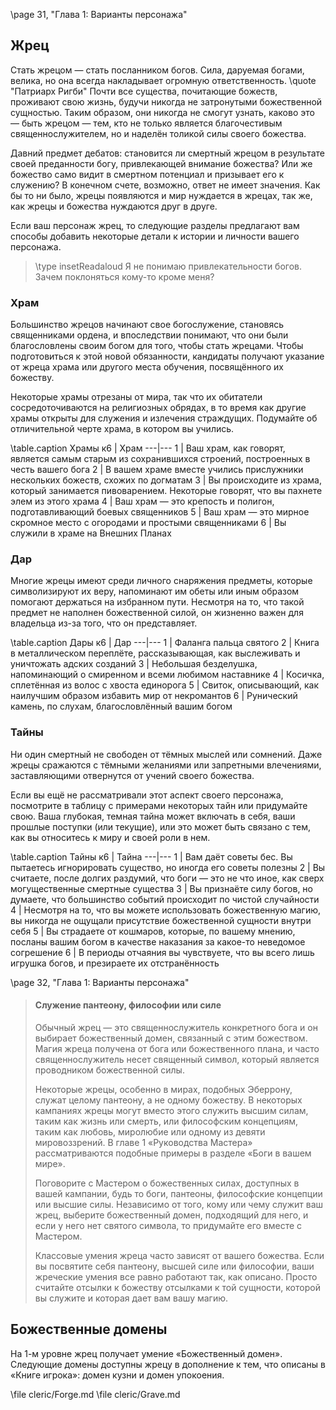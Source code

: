 \page 31, "Глава 1: Варианты персонажа"
## Жрец
Стать жрецом — стать посланником богов. Сила, даруемая богами, велика, но она всегда накладывает огромную ответственность.
\quote "Патриарх Ригби"
Почти все существа, почитающие божеств, проживают свою жизнь, будучи никогда не затронутыми божественной сущностью. Таким образом, они никогда не смогут узнать, каково это — быть жрецом — тем, кто не только является благочестивым священнослужителем, но и наделён толикой силы своего божества.

Давний предмет дебатов: становится ли смертный жрецом в результате своей преданности богу, привлекающей внимание божества? Или же божество само видит в смертном потенциал и призывает его к служению? В конечном счете, возможно, ответ не имеет значения. Как бы то ни было, жрецы появляются и мир нуждается в жрецах, так же, как жрецы и божества нуждаются друг в друге.

Если ваш персонаж жрец, то следующие разделы предлагают вам способы добавить некоторые детали к истории и личности вашего персонажа.

> \type insetReadaloud
> Я не понимаю привлекательности богов. Зачем поклоняться кому-то кроме меня?

### Храм
Большинство жрецов начинают свое богослужение, становясь священниками ордена, и впоследствии понимают, что они были благословлены своим богом для того, чтобы стать жрецами. Чтобы подготовиться к этой новой обязанности, кандидаты получают указание от жреца храма или другого места обучения, посвящённого их божеству.

Некоторые храмы отрезаны от мира, так что их обитатели сосредоточиваются на религиозных обрядах, в то время как другие храмы открыты для служения и излечения страждущих. Подумайте об отличительной черте храма, в котором вы учились.

\table.caption Храмы
к6 | Храм
---|---
1 | Ваш храм, как говорят, является самым старым из сохранившихся строений, построенных в честь вашего бога
2 | В вашем храме вместе учились прислужники нескольких божеств, схожих по догматам
3 | Вы происходите из храма, который занимается пивоварением. Некоторые говорят, что вы пахнете элем из этого храма
4 | Ваш храм — это крепость и полигон, подготавливающий боевых священников
5 | Ваш храм — это мирное скромное место с огородами и простыми священниками
6 | Вы служили в храме на Внешних Планах

### Дар
Многие жрецы имеют среди личного снаряжения предметы, которые символизируют их веру, напоминают им обеты или иным образом помогают держаться на избранном пути. Несмотря на то, что такой предмет не наполнен божественной силой, он жизненно важен для владельца из-за того, что он представляет.

\table.caption Дары
к6 | Дар
---|---
1 | Фаланга пальца святого
2 | Книга в металлическом переплёте, рассказывающая, как выслеживать и уничтожать адских созданий
3 | Небольшая безделушка, напоминающий о смиренном и всеми любимом наставнике
4 | Косичка, сплетённая из волос с хвоста единорога
5 | Свиток, описывающий, как наилучшим образом избавить мир от некромантов
6 | Рунический камень, по слухам, благословлённый вашим богом

### Тайны
Ни один смертный не свободен от тёмных мыслей или сомнений. Даже жрецы сражаются с тёмными желаниями или запретными влечениями, заставляющими отвернутся от учений своего божества.

Если вы ещё не рассматривали этот аспект своего персонажа, посмотрите в таблицу с примерами некоторых тайн или придумайте свою. Ваша глубокая, темная тайна может включать в себя, ваши прошлые поступки (или текущие), или это может быть связано с тем, как вы относитесь к миру и своей роли в нем.

\table.caption Тайны
к6 | Тайна
---|---
1 | Вам даёт советы бес. Вы пытаетесь игнорировать существо, но иногда его советы полезны
2 | Вы считаете, после долгих раздумий, что боги — это не что иное, как сверх могущественные смертные существа
3 | Вы признаёте силу богов, но думаете, что большинство событий происходит по чистой случайности
4 | Несмотря на то, что вы можете использовать божественную магию, вы никогда не ощущали присутствие божественной сущности внутри себя
5 | Вы страдаете от кошмаров, которые, по вашему мнению, посланы вашим богом в качестве наказания за какое-то неведомое согрешение
6 | В периоды отчаяния вы чувствуете, что вы всего лишь игрушка богов, и презираете их отстранённость

\page 32, "Глава 1: Варианты персонажа"
> #### Служение пантеону, философии или силе
> Обычный жрец — это священнослужитель конкретного бога и он выбирает божественный домен, связанный с этим божеством. Магия жреца получена от бога или божественного плана, и часто священнослужитель несет священный символ, который является проводником божественной силы.
>
> Некоторые жрецы, особенно в мирах, подобных Эберрону, служат целому пантеону, а не одному божеству. В некоторых кампаниях жрецы могут вместо этого служить высшим силам, таким как жизнь или смерть, или философским концепциям, таким как любовь, миролюбие или одному из девяти мировоззрений. В главе 1 «Руководства Мастера» рассматриваются подобные примеры в разделе «Боги в вашем мире».
>
> Поговорите с Мастером о божественных силах, доступных в вашей кампании, будь то боги, пантеоны, философские концепции или высшие силы. Независимо от того, кому или чему служит ваш жрец, выберите божественный домен, подходящий для него, и если у него нет святого символа, то придумайте его вместе с Мастером.
>
> Классовые умения жреца часто зависят от вашего божества. Если вы посвятите себя пантеону, высшей силе или философии, ваши жреческие умения все равно работают так, как описано. Просто считайте отсылки к божеству отсылками к той сущности, которой вы служите и которая дает вам вашу магию.

## Божественные домены
На 1-м уровне жрец получает умение «Божественный домен». Следующие домены доступны жрецу в дополнение к тем, что описаны в «Книге игрока»: домен кузни и домен упокоения.

\file cleric/Forge.md
\file cleric/Grave.md
